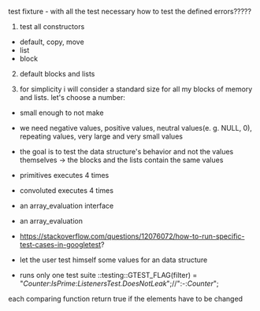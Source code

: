 test fixture - with all the test necessary
how to test the defined errors?????

1. test all constructors
- default, copy, move
- list
- block

2. default blocks and lists

3. for simplicity i will consider a standard size for all my blocks of memory and lists. let's choose a number:
- small enough to not make 
- we need negative values, positive values, neutral values(e. g. NULL, 0), repeating values, very large and very small values
- the goal is to test the data structure's behavior and not the values themselves -> the blocks and the lists contain the same values 



- primitives executes 4 times
- convoluted executes 4 times
- an array_evaluation interface
- an array_evaluation 

- https://stackoverflow.com/questions/12076072/how-to-run-specific-test-cases-in-googletest?
- let the user test himself some values for an data structure
- runs only one test suite ::testing::GTEST_FLAG(filter) = "*Counter*:*IsPrime*:*ListenersTest.DoesNotLeak*";//":-:*Counter*";

each comparing function return true if the elements have to be changed



